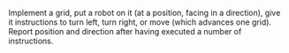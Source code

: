 Implement a grid, put a robot on it (at a position, facing in a direction),
give it instructions to turn left, turn right, or move (which advances one
grid). Report position and direction after having executed a number of
instructions.
